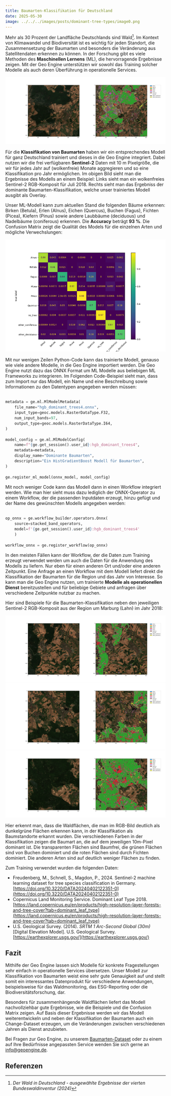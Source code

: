 ```yaml
---
title: Baumarten-Klassifikation für Deutschland
date: 2025-05-30
image: ../../../images/posts/dominant-tree-types/image0.png
---
```


Mehr als 30 Prozent der Landfläche Deutschlands sind Wald[^1]. Im Kontext von Klimawandel und Biodiversität ist es wichtig für jeden Standort, die Zusammensetzung der Baumarten und besonders die Veränderung aus Satellitendaten erkennen zu können. In der Forschung gibt es viele Methoden des **Maschinellen Lernens** (ML), die hervorragende Ergebnisse zeigen. Mit der Geo Engine unterstützen wir sowohl das Training solcher Modelle als auch deren Überführung in operationelle Services.

![Marburg](../../../images/posts/dominant-tree-types/image1.png)

Für die **Klassifikation von Baumarten** haben wir ein entsprechendes Modell für ganz Deutschland trainiert und dieses in die Geo Engine integriert. Dabei nutzen wir die frei verfügbaren **Sentinel-2** Daten mit 10 m Pixelgröße, die wir für jedes Jahr auf (wolkenfreie) Monate aggregieren und so eine Klassifikation pro Jahr ermöglichen.  Im obigen Bild sieht man die Ergebnisse des Modells an einem Beispiel: Links sieht man ein wolkenfreies Sentinel-2 RGB-Komposit für Juli 2018. Rechts sieht man das Ergebniss der dominante Baumarten-Klassifikation, welche unser trainiertes Modell ausgibt als Overlay.

Unser ML-Modell kann zum aktuellen Stand die folgenden Bäume erkennen: Birken (Betula), Erlen (Alnus), Eichen (Quercus), Buchen (Fagus), Fichten (Picea), Kiefern (Pinus) sowie andere Laubbäume (deciduous) und Nadelbäume (coniferous) erkennen. Die **Accuracy** beträgt **93 %**. Die Confusion Matrix zeigt die Qualität des Models für die einzelnen Arten und mögliche Verwechslungen:

![Confusion Matrix](../../../images/posts/dominant-tree-types/image2.png)

Mit nur wenigen Zeilen Python-Code kann das trainierte Modell, genauso wie viele andere Modelle, in die Geo Engine importiert werden. Die Geo Engine nutzt dazu das ONNX Format um ML Modelle aus beliebigen ML Frameworks zu integrieren. Im Folgenden Code-Beispiel sieht man, dass zum Import nur das Modell, ein Name und eine Beschreibung sowie Informationen zu den Datentypen angegeben werden müssen:

```python

metadata = ge.ml.MlModelMetadata(
    file_name="hgb_dominant_trees4.onnx",
    input_type=geoc.models.RasterDataType.F32,
    num_input_bands=97,
    output_type=geoc.models.RasterDataType.I64,
)

model_config = ge.ml.MlModelConfig(
    name=f"{ge.get_session().user_id}:hgb_dominant_trees4",
    metadata=metadata,
    display_name="Dominante Baumarten",
    description="Ein HistGradientBoost Modell für Baumarten",
)

ge.register_ml_model(onnx_model, model_config)

```

Mit noch weniger Code kann das Modell dann in einen Workflow integriert werden.
Wie man hier sieht muss dazu lediglich der ONNX-Operator zu einem Workflow, der die passenden Inputdaten erzeugt, hinzu gefügt und der Name des gewünschten Modells angegeben werden:

```python

op_onnx = ge.workflow_builder.operators.Onnx(
    source=stacked_band_operators,
    model=f'{ge.get_session().user_id}:hgb_dominant_trees4'
    )

workflow_onnx = ge.register_workflow(op_onnx)

```

In den meisten Fällen kann der Workflow, der die Daten zum Training erzeugt verwendet werden um auch die Daten für die Anwendung des Modells zu liefern. Nur eben für einen anderen Ort und/oder eine anderen Zeitpunkt.
Eine Anfrage an einen Workflow mit dem Modell liefert direkt die Klassifikation der Baumarten für die Region und das Jahr von Interesse. So kann man die Geo Engine nutzen, um trainierte **Modelle als operationellen Dienst** bereitzustellen und für beliebige Gebiete und anfragen über verschiedene Zeitpunkte nutzbar zu machen.

Hier sind Beispiele für die Baumarten-Klassifikation neben den jeweiligen Sentinel-2 RGB-Komposit aus der Region um Marburg (Lahn) im Jahr 2018:

![Marburg](../../../images/posts/dominant-tree-types/image3.png)
![Marburg](../../../images/posts/dominant-tree-types/image4.png)
![Marburg](../../../images/posts/dominant-tree-types/image5.png)

Hier erkennt man, dass die Waldflächen, die man im RGB-Bild deutlich als dunkelgrüne Flächen erkennen kann, in der Klassifikation als Baumstandorte erkannt wurden. Die verschiedenen Farben in der Klassifikation zeigen die Baumart an, die auf dem jeweiligen 10m-Pixel dominant ist. Die transparenten Flächen sind Baumfrei, die grünen Flächen sind von Buchen dominiert und die roten Flächen sind durch Fichten dominiert. Die anderen Arten sind auf deutlich weniger Flächen zu finden.

Zum Training verwendet wurden die folgenden Daten:

- Freudenberg, M., Schnell, S., Magdon, P., 2024\. Sentinel-2 machine learning dataset for tree species classification in Germany. [https://doi.org/10.3220/DATA20240402122351-0](https://doi.org/10.3220/DATA20240402122351-0)
- Copernicus Land Monitoring Service. Dominant Leaf Type 2018\. [https://land.copernicus.eu/en/products/high-resolution-layer-forests-and-tree-cover?tab=dominant_leaf_type](https://land.copernicus.eu/en/products/high-resolution-layer-forests-and-tree-cover?tab=dominant_leaf_type)
- U.S. Geological Survey. (2014). _SRTM 1 Arc-Second Global (30m)_ \[Digital Elevation Model\]. U.S. Geological Survey. [https://earthexplorer.usgs.gov/](https://earthexplorer.usgs.gov/)

## Fazit

Mithilfe der Geo Engine lassen sich Modelle für konkrete Fragestellungen sehr einfach in operationelle Services übersetzen. Unser Modell zur Klassifikation von Baumarten weist eine sehr gute Genauigkeit auf und stellt somit ein interessantes Datenprodukt für verschiedene Anwendungen, beispielsweise für das Waldmonitoring, das ESG-Reporting oder die Biodiversitätsforschung, dar.

Besonders für zusammenhängende Waldflächen liefert das Modell nachvollziehbar gute Ergebnisse, wie die Beispiele und die Confusion Matrix zeigen. Auf Basis dieser Ergebnisse werden wir das Modell weiterentwickeln und neben der Klassifikation der Baumarten auch ein Change-Dataset erzeugen, um die Veränderungen zwischen verschiedenen Jahren als Dienst anzubieten.

Bei Fragen zur Geo Engine, zu unserem [Baumarten-Dataset](../data/dominant-tree-types) oder zu einem auf Ihre Bedürfnisse angepassten Service wenden Sie sich gerne an info@geoengine.de.

## Referenzen

[^1]: _Der Wald in Deutschland \- ausgewählte Ergebnisse der vierten Bundeswaldinventur (2024)_
